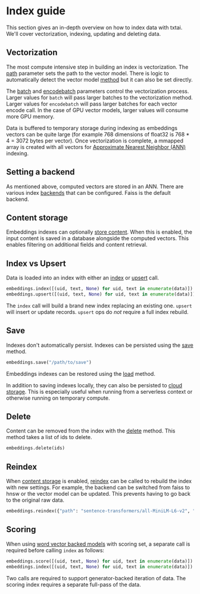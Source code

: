 # Index guide

This section gives an in-depth overview on how to index data with txtai. We'll cover vectorization, indexing, updating and deleting data.

## Vectorization

The most compute intensive step in building an index is vectorization. The [path](../configuration#path) parameter sets the path to the vector model. There is logic to automatically detect the vector model [method](../configuration#method) but it can also be set directly.

The [batch](../configuration#batch) and [encodebatch](../configuration#encodebatch) parameters control the vectorization process. Larger values for `batch` will pass larger batches to the vectorization method. Larger values for `encodebatch` will pass larger batches for each vector encode call. In the case of GPU vector models, larger values will consume more GPU memory.

Data is buffered to temporary storage during indexing as embeddings vectors can be quite large (for example 768 dimensions of float32 is 768 * 4 = 3072 bytes per vector). Once vectorization is complete, a mmapped array is created with all vectors for [Approximate Nearest Neighbor (ANN)](../configuration#backend) indexing.

## Setting a backend

As mentioned above, computed vectors are stored in an ANN. There are various index [backends](../configuration#backend) that can be configured. Faiss is the default backend.

## Content storage

Embeddings indexes can optionally [store content](../configuration#content). When this is enabled, the input content is saved in a database alongside the computed vectors. This enables filtering on additional fields and content retrieval.

## Index vs Upsert

Data is loaded into an index with either an [index](../methods#txtai.embeddings.base.Embeddings.index) or [upsert](../methods#txtai.embeddings.base.Embeddings.upsert) call.

```python
embeddings.index([(uid, text, None) for uid, text in enumerate(data)])
embeddings.upsert([(uid, text, None) for uid, text in enumerate(data)])
```

The `index` call will build a brand new index replacing an existing one. `upsert` will insert or update records. `upsert` ops do _not_ require a full index rebuild.

## Save

Indexes don't automatically persist. Indexes can be persisted using the [save](../methods/#txtai.embeddings.base.Embeddings.save) method.

```python
embeddings.save("/path/to/save")
```

Embeddings indexes can be restored using the [load](../methods/#txtai.embeddings.base.Embeddings.load) method.

In addition to saving indexes locally, they can also be persisted to [cloud storage](../configuration#cloud). This is especially useful when running from a serverless context or otherwise running on temporary compute.

## Delete

Content can be removed from the index with the [delete](../methods#txtai.embeddings.base.Embeddings.delete) method. This method takes a list of ids to delete.

```python
embeddings.delete(ids)
```

## Reindex

When [content storage](../configuration#content) is enabled, [reindex](../methods#txtai.embeddings.base.Embeddings.reindex) can be called to rebuild the index with new settings. For example, the backend can be switched from faiss to hnsw or the vector model can be updated. This prevents having to go back to the original raw data. 

```python
embeddings.reindex({"path": "sentence-transformers/all-MiniLM-L6-v2", "backend": "hnsw"})
```

## Scoring

When using [word vector backed models](../configuration#words) with scoring set, a separate call is required before calling `index` as follows:

```python
embeddings.score([(uid, text, None) for uid, text in enumerate(data)])
embeddings.index([(uid, text, None) for uid, text in enumerate(data)])
```

Two calls are required to support generator-backed iteration of data. The scoring index requires a separate full-pass of the data.
